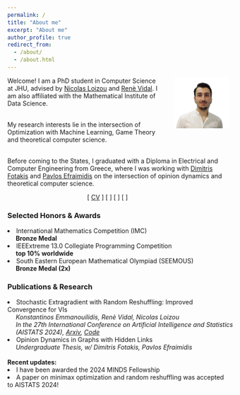 ```yaml
---
permalink: /
title: "About me"
excerpt: "About me"
author_profile: true
redirect_from: 
  - /about/
  - /about.html
---
```

<p><img src="../images/bio1.jpg" width="25%" style="margin-left: 30px; float:right; margin-bottom: 10px;">
<span>
Welcome! I am a PhD student in Computer Science at JHU, advised by <a href="https://nicolasloizou.github.io/"> Nicolas Loizou</a> and <a href="http://vision.jhu.edu/rvidal.html"> Renè Vidal</a>. I am also affiliated with the Mathematical Institute of Data Science.
<br>
<br>

My research interests lie in the intersection of Optimization with Machine Learning, Game Theory and theoretical computer science.
<br>
<br>

Before coming to the States, I graduated with a Diploma in Electrical and Computer Engineering from Greece, where I was working with <a href="http://www.softlab.ntua.gr/~fotakis/">Dimitris Fotakis</a> and <a href="https://euclid.ee.duth.gr/">Pavlos Efraimidis</a> on the intersection of opinion dynamics and theoretical computer science. 
</span>
</p>
<div style="text-align: center; margin-right: 10%">
  [ <a href="/_pages/Resume_Emmanouilidis_Konstantinos.pdf">CV</a> ]   
  [ <a href="mailto:emmanouilidis.kons@gmail.com"><i class="fas fa-envelope"></i></a> ]  
  [ <a href="http://www.linkedin.com/in/emmanouilidisk/"><i class="fab fa-linkedin"></i></a> ]   
  [ <a href="https://github.com/emmanouilidisk"><i class="fab fa-github"></i></a> ]  
</div>
<h3>Selected Honors & Awards</h3>  
<li>International Mathematics Competition (IMC)  
  <br> <span style="position: relative; left: +1.35em;"><b>Bronze Medal</b></span> 
</li>
<li>IEEExtreme 13.0 Collegiate Programming Competition 
  <br> <span style="position: relative; left: +1.35em;"><b>top 10% worldwide</b></span>
</li> 
<li>South Eastern European Mathematical Olympiad (SEEMOUS) 
<br> <span style="position: relative; left: +1.35em;"><b>Bronze Medal (2x) </b></span>
</li> 

<h3>Publications &amp; Research</h3>
<li>Stochastic Extragradient with Random Reshuffling: Improved Convergence for VIs
  <br> <span style="position: relative; left: +1.35em;"><i>Konstantinos Emmanouilidis, Renè Vidal, Nicolas Loizou</i>
  <br> <i>In the 27th International Conference on Artificial Intelligence and Statistics (AISTATS 2024), <a href="https://arxiv.org/abs/2403.07148"> Arxiv</a>, <a href="https://github.com/emmanouilidisk/Stochastic-ExtraGradient-with-Random-Reshuffling"> Code </a></i>
<li>Opinion Dynamics in Graphs with Hidden Links
  <br> <span style="position: relative; left: +1.35em;"><i>Undergraduate Thesis, w/ Dimitris Fotakis, Pavlos Efraimidis</i></span>
</li> 

<br>
<b>Recent updates:</b>
<li>I have been awarded the 2024 MINDS Fellowship </li>
<li>A paper on minimax optimization and random reshuffling was accepted to AISTATS 2024! </li>
